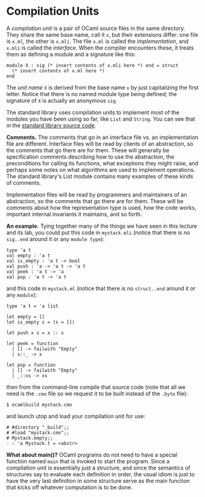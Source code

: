 # Compilation Units

A *compilation unit* is a pair of OCaml source files in the same directory.
They share the same base name, call it `x`, but their extensions differ:
one file is `x.ml`, the other is `x.mli`. The file `x.ml` is called the 
*implementation*, and `x.mli` is called the *interface*.  When the compiler
encounters these, it treats them as defining a module and a signature
like this:
```
module X : sig (* insert contents of x.mli here *) end = struct
  (* insert contents of x.ml here *)
end
```
The *unit name* `X` is derived from the base name `x` by just capitalizing
the first letter.  Notice that there is no named module type being defined;
the signature of `X` is actually an anonymous `sig`.  

The standard library uses compilation units to implement most of the modules
you have been using so far, like `List` and `String`.  You can see that
in the [standard library source code][stdlibsrc].

[stdlibsrc]: https://github.com/ocaml/ocaml/tree/trunk/stdlib

**Comments.** The comments that go in an interface file vs. an implementation
file are different.  Interface files will be read by clients of an abstraction,
so the comments that go there are for them.  These will generally be specification
comments describing how to use the abstraction, the preconditions for 
calling its functions, what exceptions they might raise, and perhaps some
notes on what algorithms are used to implement operations.  The standard library's
List module contains many examples of these kinds of comments.

Implementation files will be read by programmers and maintainers of an
abstraction, so the comments that go there are for them.  These will be
comments about how the representation type is used, how the code works,
important internal invariants it maintains, and so forth.  

**An example.**
Tying together many of the things we have seen in this lecture and its
lab, you could put this code 
in `mystack.mli` (notice that there is no `sig..end` around it or any `module type`):
```
type 'a t
val empty : 'a t
val is_empty : 'a t -> bool
val push : 'a -> 'a t -> 'a t
val peek : 'a t -> 'a
val pop : 'a t -> 'a t
```
and this code in `mystack.ml` (notice that there is no `struct..end` around it or any
`module`):
```
type 'a t = 'a list

let empty = []
let is_empty s = (s = [])

let push x s = x :: s

let peek = function
  | [] -> failwith "Empty"
  | x::_ -> x

let pop = function
  | [] -> failwith "Empty"
  | _::xs -> xs
```
then from the command-line compile that source code (note that all we
need is the `.cmo` file so we request it to be built instead of the `.byte` file):
```
$ ocamlbuild mystack.cmo
```
and launch utop and load your compilation unit for use:
```
# #directory "_build";;
# #load "mystack.cmo";;
# Mystack.empty;;
- : 'a Mystack.t = <abstr>
```

**What about main()?**  OCaml programs do not need to have a special
function named `main` that is invoked to start the program.  Since a compilation
unit is essentially just a structure, and since the semantics of structures
say to evaluate each definition in order, the usual idiom is just
to have the very last definition in some structure serve as the main function
that kicks off whatever computation is to be done.